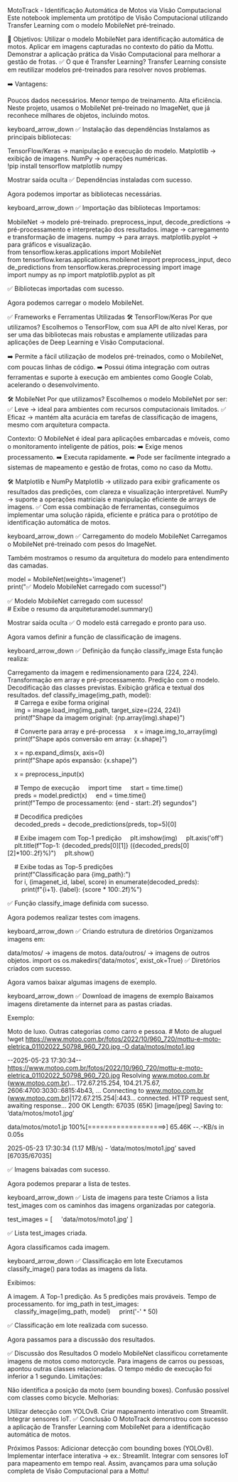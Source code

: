 MotoTrack - Identificação Automática de Motos via Visão Computacional
Este notebook implementa um protótipo de Visão Computacional utilizando Transfer Learning com o modelo MobileNet pré-treinado.

🎯 Objetivos:
Utilizar o modelo MobileNet para identificação automática de motos.
Aplicar em imagens capturadas no contexto do pátio da Mottu.
Demonstrar a aplicação prática da Visão Computacional para melhorar a gestão de frotas.
✅ O que é Transfer Learning?
Transfer Learning consiste em reutilizar modelos pré-treinados para resolver novos problemas.

➡️ Vantagens:

Poucos dados necessários.
Menor tempo de treinamento.
Alta eficiência.
Neste projeto, usamos o MobileNet pré-treinado no ImageNet, que já reconhece milhares de objetos, incluindo motos.

keyboard_arrow_down
✅ Instalação das dependências
Instalamos as principais bibliotecas:

TensorFlow/Keras → manipulação e execução do modelo.
Matplotlib → exibição de imagens.
NumPy → operações numéricas.
!pip install tensorflow matplotlib numpy

Mostrar saída oculta
✅ Dependências instaladas com sucesso.

Agora podemos importar as bibliotecas necessárias.

keyboard_arrow_down
✅ Importação das bibliotecas
Importamos:

MobileNet → modelo pré-treinado.
preprocess_input, decode_predictions → pré-processamento e interpretação dos resultados.
image → carregamento e transformação de imagens.
numpy → para arrays.
matplotlib.pyplot → para gráficos e visualização.
from tensorflow.keras.applications import MobileNet
from tensorflow.keras.applications.mobilenet import preprocess_input, decode_predictions
from tensorflow.keras.preprocessing import image
import numpy as np
import matplotlib.pyplot as plt


✅ Bibliotecas importadas com sucesso.

Agora podemos carregar o modelo MobileNet.

✅ Frameworks e Ferramentas Utilizadas
🛠️ TensorFlow/Keras
Por que utilizamos?
Escolhemos o TensorFlow, com sua API de alto nível Keras, por ser uma das bibliotecas mais robustas e amplamente utilizadas para aplicações de Deep Learning e Visão Computacional.

➡️ Permite a fácil utilização de modelos pré-treinados, como o MobileNet, com poucas linhas de código.
➡️ Possui ótima integração com outras ferramentas e suporte à execução em ambientes como Google Colab, acelerando o desenvolvimento.

🛠️ MobileNet
Por que utilizamos?
Escolhemos o modelo MobileNet por ser:
✅ Leve → ideal para ambientes com recursos computacionais limitados.
✅ Eficaz → mantém alta acurácia em tarefas de classificação de imagens, mesmo com arquitetura compacta.

Contexto:
O MobileNet é ideal para aplicações embarcadas e móveis, como o monitoramento inteligente de pátios, pois:
➡️ Exige menos processamento.
➡️ Executa rapidamente.
➡️ Pode ser facilmente integrado a sistemas de mapeamento e gestão de frotas, como no caso da Mottu.

🛠️ Matplotlib e NumPy
Matplotlib → utilizado para exibir graficamente os resultados das predições, com clareza e visualização interpretável.
NumPy → suporte a operações matriciais e manipulação eficiente de arrays de imagens.
✅ Com essa combinação de ferramentas, conseguimos implementar uma solução rápida, eficiente e prática para o protótipo de identificação automática de motos.

keyboard_arrow_down
✅ Carregamento do modelo MobileNet
Carregamos o MobileNet pré-treinado com pesos do ImageNet.

Também mostramos o resumo da arquitetura do modelo para entendimento das camadas.

model = MobileNet(weights='imagenet')
print("✅ Modelo MobileNet carregado com sucesso!")

✅ Modelo MobileNet carregado com sucesso!
# Exibe o resumo da arquiteturamodel.summary()

Mostrar saída oculta
✅ O modelo está carregado e pronto para uso.

Agora vamos definir a função de classificação de imagens.

keyboard_arrow_down
✅ Definição da função classify_image
Esta função realiza:

Carregamento da imagem e redimensionamento para (224, 224).
Transformação em array e pré-processamento.
Predição com o modelo.
Decodificação das classes previstas.
Exibição gráfica e textual dos resultados.
def classify_image(img_path, model):
    # Carrega e exibe forma original
    img = image.load_img(img_path, target_size=(224, 224))
    print(f"Shape da imagem original: {np.array(img).shape}")

    # Converte para array e pré-processa
    x = image.img_to_array(img)
    print(f"Shape após conversão em array: {x.shape}")

    x = np.expand_dims(x, axis=0)
    print(f"Shape após expansão: {x.shape}")

    x = preprocess_input(x)

    # Tempo de execução
    import time
    start = time.time()
    preds = model.predict(x)
    end = time.time()
    print(f"Tempo de processamento: {end - start:.2f} segundos")

    # Decodifica predições
    decoded_preds = decode_predictions(preds, top=5)[0]

    # Exibe imagem com Top-1 predição
    plt.imshow(img)
    plt.axis('off')
    plt.title(f"Top-1: {decoded_preds[0][1]} ({decoded_preds[0][2]*100:.2f}%)")
    plt.show()

    # Exibe todas as Top-5 predições
    print(f"Classificação para {img_path}:")
    for i, (imagenet_id, label, score) in enumerate(decoded_preds):
        print(f"{i+1}. {label}: {score * 100:.2f}%")

✅ Função classify_image definida com sucesso.

Agora podemos realizar testes com imagens.

keyboard_arrow_down
✅ Criando estrutura de diretórios
Organizamos imagens em:

data/motos/ → imagens de motos.
data/outros/ → imagens de outros objetos.
import os
os.makedirs('data/motos', exist_ok=True)
✅ Diretórios criados com sucesso.

Agora vamos baixar algumas imagens de exemplo.

keyboard_arrow_down
✅ Download de imagens de exemplo
Baixamos imagens diretamente da internet para as pastas criadas.

Exemplo:

Moto de luxo.
Outras categorias como carro e pessoa.
# Moto de aluguel
!wget https://www.motoo.com.br/fotos/2022/10/960_720/mottu-e-moto-eletrica_01102022_50798_960_720.jpg -O data/motos/moto1.jpg

--2025-05-23 17:30:34--  https://www.motoo.com.br/fotos/2022/10/960_720/mottu-e-moto-eletrica_01102022_50798_960_720.jpg
Resolving www.motoo.com.br (www.motoo.com.br)... 172.67.215.254, 104.21.75.67, 2606:4700:3030::6815:4b43, ...
Connecting to www.motoo.com.br (www.motoo.com.br)|172.67.215.254|:443... connected.
HTTP request sent, awaiting response... 200 OK
Length: 67035 (65K) [image/jpeg]
Saving to: ‘data/motos/moto1.jpg’

data/motos/moto1.jp 100%[===================>]  65.46K  --.-KB/s    in 0.05s   

2025-05-23 17:30:34 (1.17 MB/s) - ‘data/motos/moto1.jpg’ saved [67035/67035]

✅ Imagens baixadas com sucesso.

Agora podemos preparar a lista de testes.

keyboard_arrow_down
✅ Lista de imagens para teste
Criamos a lista test_images com os caminhos das imagens organizadas por categoria.

test_images = [
    'data/motos/moto1.jpg'
]

✅ Lista test_images criada.

Agora classificamos cada imagem.

keyboard_arrow_down
✅ Classificação em lote
Executamos classify_image() para todas as imagens da lista.

Exibimos:

A imagem.
A Top-1 predição.
As 5 predições mais prováveis.
Tempo de processamento.
for img_path in test_images:
    classify_image(img_path, model)
    print('-' * 50)


✅ Classificação em lote realizada com sucesso.

Agora passamos para a discussão dos resultados.

✅ Discussão dos Resultados
O modelo MobileNet classificou corretamente imagens de motos como motorcycle.
Para imagens de carros ou pessoas, apontou outras classes relacionadas.
O tempo médio de execução foi inferior a 1 segundo.
Limitações:

Não identifica a posição da moto (sem bounding boxes).
Confusão possível com classes como bicycle.
Melhorias:

Utilizar detecção com YOLOv8.
Criar mapeamento interativo com Streamlit.
Integrar sensores IoT.
✅ Conclusão
O MotoTrack demonstrou com sucesso a aplicação de Transfer Learning com MobileNet para a identificação automática de motos.

Próximos Passos:
Adicionar detecção com bounding boxes (YOLOv8).
Implementar interface interativa → ex.: Streamlit.
Integrar com sensores IoT para mapeamento em tempo real.
Assim, avançamos para uma solução completa de Visão Computacional para a Mottu!

